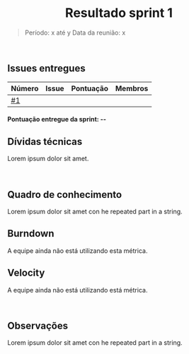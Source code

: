 # <center> Resultado sprint 1
> Período: x até y
> Data da reunião: x

<div align="justify">

<br/>

## Issues entregues
| Número | Issue | Pontuação | Membros |
| -- | -- | -- | -- |
| [#1](url) |  |  |  |

#### Pontuação entregue da sprint: --

## Dívidas técnicas
Lorem ipsum dolor sit amet.

<br />

## Quadro de conhecimento
Lorem ipsum dolor sit amet con he repeated part in a string.

## Burndown
A equipe ainda não está utilizando esta métrica.

## Velocity
A equipe ainda não está utilizando está métrica.

<br />

## Observações
Lorem ipsum dolor sit amet con he repeated part in a string.

<br />
